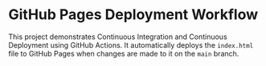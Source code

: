 # GitHub Pages Deployment Workflow

This project demonstrates Continuous Integration and Continuous Deployment using GitHub Actions. It automatically deploys the `index.html` file to GitHub Pages when changes are made to it on the `main` branch.
